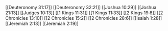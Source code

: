 [[Deuteronomy 31:17]]
[[Deuteronomy 32:21]]
[[Joshua 10:29]]
[[Joshua 21:13]]
[[Judges 10:13]]
[[1 Kings 11:31]]
[[1 Kings 11:33]]
[[2 Kings 19:8]]
[[2 Chronicles 13:10]]
[[2 Chronicles 15:2]]
[[2 Chronicles 28:6]]
[[Isaiah 1:28]]
[[Jeremiah 2:13]]
[[Jeremiah 2:19]]
